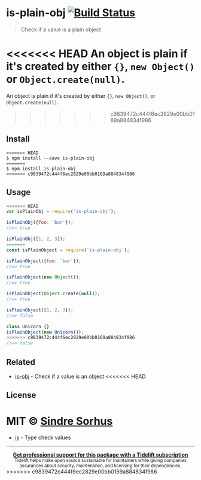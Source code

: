 # is-plain-obj [![Build Status](https://travis-ci.org/sindresorhus/is-plain-obj.svg?branch=master)](https://travis-ci.org/sindresorhus/is-plain-obj)

> Check if a value is a plain object

<<<<<<< HEAD
An object is plain if it's created by either `{}`, `new Object()` or `Object.create(null)`.
=======
An object is plain if it's created by either `{}`, `new Object()`, or `Object.create(null)`.
>>>>>>> c9839472c444f6ec2829e00bb0169a884834f986


## Install

```
<<<<<<< HEAD
$ npm install --save is-plain-obj
=======
$ npm install is-plain-obj
>>>>>>> c9839472c444f6ec2829e00bb0169a884834f986
```


## Usage

```js
<<<<<<< HEAD
var isPlainObj = require('is-plain-obj');

isPlainObj({foo: 'bar'});
//=> true

isPlainObj([1, 2, 3]);
=======
const isPlainObject = require('is-plain-obj');

isPlainObject({foo: 'bar'});
//=> true

isPlainObject(new Object());
//=> true

isPlainObject(Object.create(null));
//=> true

isPlainObject([1, 2, 3]);
//=> false

class Unicorn {}
isPlainObject(new Unicorn());
>>>>>>> c9839472c444f6ec2829e00bb0169a884834f986
//=> false
```


## Related

- [is-obj](https://github.com/sindresorhus/is-obj) - Check if a value is an object
<<<<<<< HEAD


## License

MIT © [Sindre Sorhus](http://sindresorhus.com)
=======
- [is](https://github.com/sindresorhus/is) - Type check values


---

<div align="center">
	<b>
		<a href="https://tidelift.com/subscription/pkg/npm-is-plain-obj?utm_source=npm-is-plain-obj&utm_medium=referral&utm_campaign=readme">Get professional support for this package with a Tidelift subscription</a>
	</b>
	<br>
	<sub>
		Tidelift helps make open source sustainable for maintainers while giving companies<br>assurances about security, maintenance, and licensing for their dependencies.
	</sub>
</div>
>>>>>>> c9839472c444f6ec2829e00bb0169a884834f986
